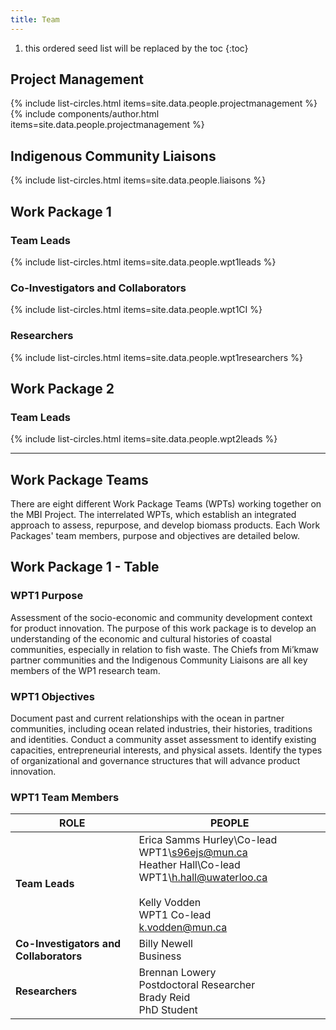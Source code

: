 ```yaml
---
title: Team
---
```


1. this ordered seed list will be replaced by the toc
{:toc}



## Project Management
<html>
    {% include list-circles.html items=site.data.people.projectmanagement %}
</html>

<html>
    {% include components/author.html items=site.data.people.projectmanagement %}
</html>

## Indigenous Community Liaisons

<html>
  <body>
    {% include list-circles.html items=site.data.people.liaisons %}
  </body>
</html>

## Work Package 1

### Team Leads

<html>
  <body>
    {% include list-circles.html items=site.data.people.wpt1leads %}
  </body>
</html>

### Co-Investigators and Collaborators

<html>
  <body>
    {% include list-circles.html items=site.data.people.wpt1CI %}
  </body>
</html>

### Researchers

<html>
  <body>
    {% include list-circles.html items=site.data.people.wpt1researchers %}
  </body>
</html>

## Work Package 2

### Team Leads
<html>
  <body>
    {% include list-circles.html items=site.data.people.wpt2leads %}
  </body>
</html>

---

## Work Package Teams
There are eight different Work Package Teams (WPTs) working together on the MBI Project. The interrelated WPTs, which establish an integrated approach to assess, repurpose, and develop biomass products. Each Work Packages' team members, purpose and objectives are detailed below.

## Work Package 1 - Table
### WPT1 Purpose
Assessment of the socio-economic and community development context for product innovation. The purpose of this work package is to develop an understanding of the economic and cultural histories of coastal communities, especially in relation to fish waste. The Chiefs from Mi’kmaw partner communities and the Indigenous Community Liaisons are all key members of the WP1 research team.

### WPT1 Objectives
Document past and current relationships with the ocean in partner communities, including ocean related industries, their histories, traditions and identities.
Conduct a community asset assessment to identify existing capacities, entrepreneurial interests, and physical assets.
Identify the types of organizational and governance structures that will advance product innovation.

### WPT1 Team Members

| **ROLE**   | **PEOPLE**   |
| ---------- | ----------- |
| **Team Leads**   | Erica Samms Hurley\Co-lead WPT1\s96ejs@mun.ca<br>Heather Hall\Co-lead WPT1\h.hall@uwaterloo.ca<br><br>Kelly Vodden<br>WPT1 Co-lead<br>k.vodden@mun.ca |
| **Co-Investigators and Collaborators** | Billy Newell<br>Business|
| **Researchers** | Brennan Lowery<br>Postdoctoral Researcher<br>Brady Reid<br>PhD Student
